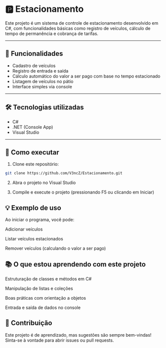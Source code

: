 # 🅿️ Estacionamento

Este projeto é um sistema de controle de estacionamento desenvolvido em C#, com funcionalidades básicas como registro de veículos, cálculo de tempo de permanência e cobrança de tarifas.

---

## 📌 Funcionalidades

- Cadastro de veículos
- Registro de entrada e saída
- Cálculo automático do valor a ser pago com base no tempo estacionado
- Listagem de veículos no pátio
- Interface simples via console

---

## 🛠️ Tecnologias utilizadas

- C#
- .NET (Console App)
- Visual Studio

---

## 🚀 Como executar

1. Clone este repositório:

```bash
git clone https://github.com/V3ncZ/Estacionamento.git
````
2. Abra o projeto no Visual Studio

3. Compile e execute o projeto (pressionando F5 ou clicando em Iniciar)

## 💡 Exemplo de uso
Ao iniciar o programa, você pode:

Adicionar veículos

Listar veículos estacionados

Remover veículos (calculando o valor a ser pago)

## 📚 O que estou aprendendo com este projeto
Estruturação de classes e métodos em C#

Manipulação de listas e coleções

Boas práticas com orientação a objetos

Entrada e saída de dados no console

## 🤝 Contribuição
Este projeto é de aprendizado, mas sugestões são sempre bem-vindas! Sinta-se à vontade para abrir issues ou pull requests.
